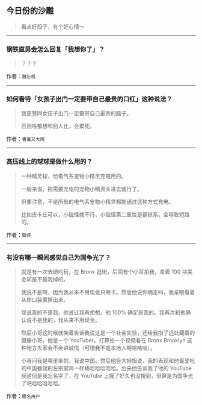## 今日份的沙雕

> 看点好段子，有个好心情～


 
---

### 钢铁直男会怎么回复「我想你了」？

> ？？？


作者：`魏忘机`

---

### 如何看待「女孩子出门一定要带自己最贵的口红」这种说法？

> 我更赞同女孩子出门一定要带自己最贵的脑子。
> 
> 否则啥都想和别人比，会累死。


作者：`害羞又大闹`

---

### 高压线上的球球是做什么用的？

> 一种精灵球，给电气系宠物小精灵充电用的。
> 
> 一般来说，把需要充电的宠物小精灵关进去就行了。
> 
> 但要注意，不是所有的电气系宠物小精灵都能通过这种方式充电。
> 
> 比如皮卡丘可以，小磁怪就不行，小磁怪第二属性是钢铁系，会导致短路的。


作者：`聪仔`

---

### 有没有哪一瞬间感觉自己为国争光了？

> 就是有一次去纽约玩，在 Bronx 逛街，后面有个小哥拍我，拿着 100 块美金问是不是我掉的。
> 
> 我说不是啊，因为我从来不用现金只用卡。然后他说你确定吗，我亲眼看着从你口袋里掉出来。
> 
> 我说真的不是我。他说让我再想想，他 100% 确定是我的。我再次和他确认说不是我的，我从来不用现金。
> 
> 然后小哥这时候就笑着告诉我说这是一个社会实验，还给我指了远处藏着的摄像小哥。他是一个 YouTuber，打算拍一个视频看在 Bronx Brooklyn 这种地方大家会不会讲诚信（可惜我不是本地人啊哈哈哈）。
> 
> 小哥问我是哪里来的，我说中国。然后他竖大拇指说，我的表现和他最爱吃的中国餐馆的左宗棠鸡一样棒哈哈哈哈哈。后来他告诉我了他的 YouTube 频道但是我忘名字了，在 YouTube 上搜了好久也没搜到，但算是为国争光了吧哈哈哈哈哈。


作者：`匿名用户`
